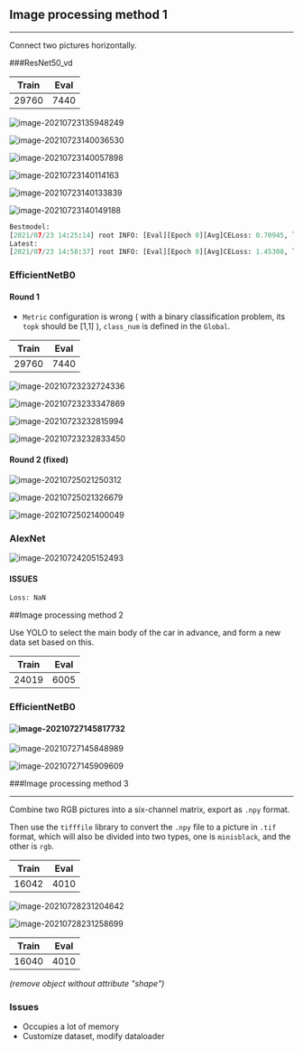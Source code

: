 ## Image processing method 1

------

Connect two pictures horizontally.



###ResNet50_vd

| Train | Eval |
| ----- | ---- |
| 29760 | 7440 |

![image-20210723135948249](./Images/image-20210723135948249.png)

![image-20210723140036530](./Images/image-20210723140036530.png)

![image-20210723140057898](./Images/image-20210723140057898.png)

![image-20210723140114163](./Images/image-20210723140114163.png)

![image-20210723140133839](./Images/image-20210723140133839.png)

![image-20210723140149188](./Images/image-20210723140149188.png)

```python
Bestmodel:
[2021/07/23 14:25:14] root INFO: [Eval][Epoch 0][Avg]CELoss: 0.70945, loss: 0.70945, top1: 0.47661, top5: 1.00000
Latest:
[2021/07/23 14:58:37] root INFO: [Eval][Epoch 0][Avg]CELoss: 1.45308, loss: 1.45308, top1: 0.20860, top5: 1.00000
```

### EfficientNetB0

#### Round 1

* `Metric` configuration is wrong ( with a binary classification problem, its `topk` should be [1,1] ), `class_num` is defined in the `Global`.

| Train | Eval |
| ----- | ---- |
| 29760 | 7440 |

![image-20210723232724336](./Images/image-20210723232724336.png)

![image-20210723233347869](./Images/image-20210723233347869.png)

![image-20210723232815994](./Images/image-20210723232815994.png)

![image-20210723232833450](./Images/image-20210723232833450.png)

#### Round 2 (fixed)

![image-20210725021250312](./Images/image-20210725021250312.png)

![image-20210725021326679](./Images/image-20210725021326679.png)

![image-20210725021400049](./Images/image-20210725021400049.png)

### AlexNet

![image-20210724205152493](./Images/image-20210724205152493.png)

#### ISSUES

```tex
Loss: NaN
```



##Image processing method 2

Use YOLO to select the main body of the car in advance, and form a new data set based on this.

| Train | Eval |
| ----- | ---- |
| 24019 | 6005 |

### EfficientNetB0

#### ![image-20210727145817732](./Images/image-20210727145817732.png)

![image-20210727145848989](./Images/image-20210727145848989.png)

![image-20210727145909609](./Images/image-20210727145909609.png)

###Image processing method 3

------

Combine two RGB pictures into a six-channel matrix, export as `.npy` format.

Then use the `tifffile` library to convert the `.npy` file to a picture in `.tif` format, which will also be divided into two types, one is `minisblack`, and the other is `rgb`.

| Train | Eval |
| ----- | ---- |
| 16042 | 4010 |

![image-20210728231204642](./Images/image-20210728231204642.png)

![image-20210728231258699](./Images/image-20210728231258699.png)

| Train | Eval |
| ----- | ---- |
| 16040 | 4010 |

*(remove object without attribute "shape")*



### Issues

+ Occupies a lot of memory
+ Customize dataset, modify dataloader

